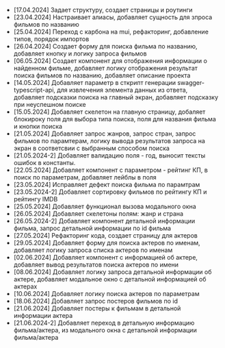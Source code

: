 * [17.04.2024] Задает структуру, создает страницы и роутинги
* [23.04.2024] Настраивает алиасы, добавляет сущность для зпроса фильмов по названию
* [25.04.2024] Переход с карбона на mui, рефакторинг, добавление типов, порядок импортов
* [26.04.2024] Создает форму для поиска фильма по названию, добавляет кнопку и логику запроса фильмов
* [06.05.2024] Создает компонент для отображения информации о найденном фильме, добавляет логику отображения результат поиска фильмов по названию, добавляет описание проекта
* [14.05.2024] Добавляет параметр в сткрипт генерации swagger-typescript-api, для извлечения элемента данных из ответа, добавляет подсказки поиска на главный экран, добавляет подсказку при неуспешном поиске
* [15.05.2024] Добавляет скелетон на главную страницу, добаляет блокироку поля для выбора типа поиска, поля для названия фильма и кнопки поиска
* [21.05.2024] Добавляет запрос жанров, запрос стран, запрос фильмов по парамтерам, логику вывода результатов запроса на экран в соответсвии с выбранным способом поиска
* [21.05.2024-2] Добавляет валидацию поля - год, выносит тексты ошибок в константы.
* [22.05.2024] Добавляет компонент с параметром - рейтинг КП, в поиск по параметрам, добавляет лейблы в поля
* [23.05.2024] Исправляет дефект поиска фильма по парамтрам
* [23.05.2024-2] Добавляет сортировку фильмов по рейтингу КП и рейтингу IMDB
* [25.05.2024] Добавляет функционал вызова модального окна
* [26.05.2024] Добавляет скелетоны полям: жанр и страна
* [26.05.2024-2] Добавляет компонент детальной информации фильма, запрос детальной информации по id фильма
* [27.05.2024] Рефакторинг кода, создает страницу для актеров
* [29.05.2024] Добавляет форму для поиска актеров по именам, добавляет логику запроса списка актеров по именам
* [02.06.2024] Добавляет компонент с информацией об актере, добавляет вывод результатов поиска актеров по имени
* [08.06.2024] Добавляет логику запроса детальной информации об актере, добавляет модальное окно с детальной информацией об актерах
* [10.06.2024] Добавляет логику поиска актеров по параметрам
* [18.06.2024] Добавляет запрос постеров фильмов по id
* [21.06.2024] Добавляет постеры к фильмам в детальной информации актера
* [21.06.2024-2] Добавляет переход в детальную информацию фильма/актера, из модального окна с детальной информации фильма/актера